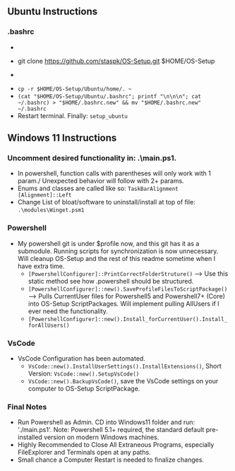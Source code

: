 ## Ubuntu Instructions
### .bashrc
- ```
- git clone https://github.com/staspk/OS-Setup.git $HOME/OS-Setup
- ```
- `cp -r $HOME/OS-Setup/Ubuntu/home/. ~`
- `(cat "$HOME/OS-Setup/Ubuntu/.bashrc"; printf "\n\n\n"; cat ~/.bashrc) > "$HOME/.bashrc.new" && mv "$HOME/.bashrc.new" ~/.bashrc`
- Restart terminal. Finally: `setup_ubuntu`


## Windows 11 Instructions
### Uncomment desired functionality in: .\main.ps1.
- In powershell, function calls with parentheses will only work with 1 param./
  Unexpected behavior will follow with 2+ params.
- Enums and classes are called like so:  `TaskBarAlignment [Alignment]::Left`
- Change List of bloat/software to uninstall/install at top of file: `.\modules\Winget.psm1`

### Powershell
- My powershell git is under $profile now, and this git has it as a submodule. Running scripts for synchronization is now unnecessary. Will cleanup OS-Setup and the rest of this readme sometime when I have extra time.
	- `[PowershellConfigurer]::PrintCorrectFolderStruture()` --> Use this static method see how .powershell should be structured.
	- `[PowershellConfigurer]::new().SaveProfileFilesToScriptPackage()` --> Pulls CurrentUser files for Powershell5 and Powershell7+ (Core) into OS-Setup ScriptPackages.
	Will implement pulling AllUsers if I ever need the functionality.
	- `[PowershellConfigurer]::new().Install_forCurrentUser().Install_forAllUsers()`

### VsCode
- VsCode Configuration has been automated.
	- `VsCode::new().InstallUserSettings().InstallExtensions()`, Short Version: `VsCode::new().SetupVsCode()`
	- `VsCode::new().BackupVsCode()`, save the VsCode settings on your computer to OS-Setup ScriptPackage. 

### Final Notes
- Run Powershell as Admin. CD into Windows11 folder and run: './main.ps1'. Note: Powershell 5.1+ required, the standard default pre-installed version on modern Windows machines.
- Highly Recommended to Close All Extraneous Programs, especially FileExplorer and Terminals open at any paths.
- Small chance a Computer Restart is needed to finalize changes.
